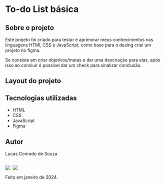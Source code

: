 # To-do List básica
<!-- Colocar badges -->

## Sobre o projeto
<!-- Descrição clara e objetiva sobre o projeto -->
Este projeto foi criado para testar e aprimorar meus conhecimentos nas linguagens HTMl, CSS e JavaScript, como base para o desing criei um projeto no figma.

Se consiste em criar objetivos/metas e dar uma descriação para elas, após isso ao concluir é possivel dar um check para sinalizar conclusão.

## Layout do projeto
<!-- Por imagens tanto do site quanto do figma -->

## Tecnologias utilizadas 
<!-- Listar as tecnologias utilizadas no projeto -->
- HTML
- CSS
- JavaScript
- Figma

## Autor
Lucas Conrado de Souza

<div style="display: flex; gap: 8px;">

  [<img src="https://img.shields.io/badge/LinkedIn-0077B5?style=for-the-badge&logo=linkedin&logoColor=white">](https://linkedin.com/in/lucas-conrado-b89208224/)

  [<img src="https://img.shields.io/badge/Gmail-D14836?style=for-the-badge&logo=gmail&logoColor=white">](lucas.c.souza14115@gmail.com)

</div>
Feito em janeiro de 2024.
